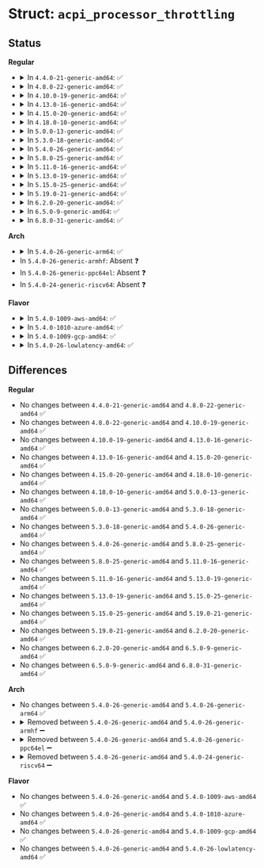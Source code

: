 # Struct: <code>acpi_processor_throttling</code>

## Status
<b>Regular</b>
<ul>
<li>
<details>
<summary>In <code>4.4.0-21-generic-amd64</code>: ✅</summary>

```c
struct acpi_processor_throttling {
    unsigned int state;
    unsigned int platform_limit;
    struct acpi_pct_register control_register;
    struct acpi_pct_register status_register;
    unsigned int state_count;
    struct acpi_processor_tx_tss * states_tss;
    struct acpi_tsd_package domain_info;
    cpumask_var_t shared_cpu_map;
    int (*)(struct acpi_processor *) acpi_processor_get_throttling;
    int (*)(struct acpi_processor *, int, bool) acpi_processor_set_throttling;
    u32 address;
    u8 duty_offset;
    u8 duty_width;
    u8 tsd_valid_flag;
    unsigned int shared_type;
    struct acpi_processor_tx[16] states;
}
```
</details>
</li>
<li>
<details>
<summary>In <code>4.8.0-22-generic-amd64</code>: ✅</summary>

```c
struct acpi_processor_throttling {
    unsigned int state;
    unsigned int platform_limit;
    struct acpi_pct_register control_register;
    struct acpi_pct_register status_register;
    unsigned int state_count;
    struct acpi_processor_tx_tss * states_tss;
    struct acpi_tsd_package domain_info;
    cpumask_var_t shared_cpu_map;
    int (*)(struct acpi_processor *) acpi_processor_get_throttling;
    int (*)(struct acpi_processor *, int, bool) acpi_processor_set_throttling;
    u32 address;
    u8 duty_offset;
    u8 duty_width;
    u8 tsd_valid_flag;
    unsigned int shared_type;
    struct acpi_processor_tx[16] states;
}
```
</details>
</li>
<li>
<details>
<summary>In <code>4.10.0-19-generic-amd64</code>: ✅</summary>

```c
struct acpi_processor_throttling {
    unsigned int state;
    unsigned int platform_limit;
    struct acpi_pct_register control_register;
    struct acpi_pct_register status_register;
    unsigned int state_count;
    struct acpi_processor_tx_tss * states_tss;
    struct acpi_tsd_package domain_info;
    cpumask_var_t shared_cpu_map;
    int (*)(struct acpi_processor *) acpi_processor_get_throttling;
    int (*)(struct acpi_processor *, int, bool) acpi_processor_set_throttling;
    u32 address;
    u8 duty_offset;
    u8 duty_width;
    u8 tsd_valid_flag;
    unsigned int shared_type;
    struct acpi_processor_tx[16] states;
}
```
</details>
</li>
<li>
<details>
<summary>In <code>4.13.0-16-generic-amd64</code>: ✅</summary>

```c
struct acpi_processor_throttling {
    unsigned int state;
    unsigned int platform_limit;
    struct acpi_pct_register control_register;
    struct acpi_pct_register status_register;
    unsigned int state_count;
    struct acpi_processor_tx_tss * states_tss;
    struct acpi_tsd_package domain_info;
    cpumask_var_t shared_cpu_map;
    int (*)(struct acpi_processor *) acpi_processor_get_throttling;
    int (*)(struct acpi_processor *, int, bool) acpi_processor_set_throttling;
    u32 address;
    u8 duty_offset;
    u8 duty_width;
    u8 tsd_valid_flag;
    unsigned int shared_type;
    struct acpi_processor_tx[16] states;
}
```
</details>
</li>
<li>
<details>
<summary>In <code>4.15.0-20-generic-amd64</code>: ✅</summary>

```c
struct acpi_processor_throttling {
    unsigned int state;
    unsigned int platform_limit;
    struct acpi_pct_register control_register;
    struct acpi_pct_register status_register;
    unsigned int state_count;
    struct acpi_processor_tx_tss * states_tss;
    struct acpi_tsd_package domain_info;
    cpumask_var_t shared_cpu_map;
    int (*)(struct acpi_processor *) acpi_processor_get_throttling;
    int (*)(struct acpi_processor *, int, bool) acpi_processor_set_throttling;
    u32 address;
    u8 duty_offset;
    u8 duty_width;
    u8 tsd_valid_flag;
    unsigned int shared_type;
    struct acpi_processor_tx[16] states;
}
```
</details>
</li>
<li>
<details>
<summary>In <code>4.18.0-10-generic-amd64</code>: ✅</summary>

```c
struct acpi_processor_throttling {
    unsigned int state;
    unsigned int platform_limit;
    struct acpi_pct_register control_register;
    struct acpi_pct_register status_register;
    unsigned int state_count;
    struct acpi_processor_tx_tss * states_tss;
    struct acpi_tsd_package domain_info;
    cpumask_var_t shared_cpu_map;
    int (*)(struct acpi_processor *) acpi_processor_get_throttling;
    int (*)(struct acpi_processor *, int, bool) acpi_processor_set_throttling;
    u32 address;
    u8 duty_offset;
    u8 duty_width;
    u8 tsd_valid_flag;
    unsigned int shared_type;
    struct acpi_processor_tx[16] states;
}
```
</details>
</li>
<li>
<details>
<summary>In <code>5.0.0-13-generic-amd64</code>: ✅</summary>

```c
struct acpi_processor_throttling {
    unsigned int state;
    unsigned int platform_limit;
    struct acpi_pct_register control_register;
    struct acpi_pct_register status_register;
    unsigned int state_count;
    struct acpi_processor_tx_tss * states_tss;
    struct acpi_tsd_package domain_info;
    cpumask_var_t shared_cpu_map;
    int (*)(struct acpi_processor *) acpi_processor_get_throttling;
    int (*)(struct acpi_processor *, int, bool) acpi_processor_set_throttling;
    u32 address;
    u8 duty_offset;
    u8 duty_width;
    u8 tsd_valid_flag;
    unsigned int shared_type;
    struct acpi_processor_tx[16] states;
}
```
</details>
</li>
<li>
<details>
<summary>In <code>5.3.0-18-generic-amd64</code>: ✅</summary>

```c
struct acpi_processor_throttling {
    unsigned int state;
    unsigned int platform_limit;
    struct acpi_pct_register control_register;
    struct acpi_pct_register status_register;
    unsigned int state_count;
    struct acpi_processor_tx_tss * states_tss;
    struct acpi_tsd_package domain_info;
    cpumask_var_t shared_cpu_map;
    int (*)(struct acpi_processor *) acpi_processor_get_throttling;
    int (*)(struct acpi_processor *, int, bool) acpi_processor_set_throttling;
    u32 address;
    u8 duty_offset;
    u8 duty_width;
    u8 tsd_valid_flag;
    unsigned int shared_type;
    struct acpi_processor_tx[16] states;
}
```
</details>
</li>
<li>
<details>
<summary>In <code>5.4.0-26-generic-amd64</code>: ✅</summary>

```c
struct acpi_processor_throttling {
    unsigned int state;
    unsigned int platform_limit;
    struct acpi_pct_register control_register;
    struct acpi_pct_register status_register;
    unsigned int state_count;
    struct acpi_processor_tx_tss * states_tss;
    struct acpi_tsd_package domain_info;
    cpumask_var_t shared_cpu_map;
    int (*)(struct acpi_processor *) acpi_processor_get_throttling;
    int (*)(struct acpi_processor *, int, bool) acpi_processor_set_throttling;
    u32 address;
    u8 duty_offset;
    u8 duty_width;
    u8 tsd_valid_flag;
    unsigned int shared_type;
    struct acpi_processor_tx[16] states;
}
```
</details>
</li>
<li>
<details>
<summary>In <code>5.8.0-25-generic-amd64</code>: ✅</summary>

```c
struct acpi_processor_throttling {
    unsigned int state;
    unsigned int platform_limit;
    struct acpi_pct_register control_register;
    struct acpi_pct_register status_register;
    unsigned int state_count;
    struct acpi_processor_tx_tss * states_tss;
    struct acpi_tsd_package domain_info;
    cpumask_var_t shared_cpu_map;
    int (*)(struct acpi_processor *) acpi_processor_get_throttling;
    int (*)(struct acpi_processor *, int, bool) acpi_processor_set_throttling;
    u32 address;
    u8 duty_offset;
    u8 duty_width;
    u8 tsd_valid_flag;
    unsigned int shared_type;
    struct acpi_processor_tx[16] states;
}
```
</details>
</li>
<li>
<details>
<summary>In <code>5.11.0-16-generic-amd64</code>: ✅</summary>

```c
struct acpi_processor_throttling {
    unsigned int state;
    unsigned int platform_limit;
    struct acpi_pct_register control_register;
    struct acpi_pct_register status_register;
    unsigned int state_count;
    struct acpi_processor_tx_tss * states_tss;
    struct acpi_tsd_package domain_info;
    cpumask_var_t shared_cpu_map;
    int (*)(struct acpi_processor *) acpi_processor_get_throttling;
    int (*)(struct acpi_processor *, int, bool) acpi_processor_set_throttling;
    u32 address;
    u8 duty_offset;
    u8 duty_width;
    u8 tsd_valid_flag;
    unsigned int shared_type;
    struct acpi_processor_tx[16] states;
}
```
</details>
</li>
<li>
<details>
<summary>In <code>5.13.0-19-generic-amd64</code>: ✅</summary>

```c
struct acpi_processor_throttling {
    unsigned int state;
    unsigned int platform_limit;
    struct acpi_pct_register control_register;
    struct acpi_pct_register status_register;
    unsigned int state_count;
    struct acpi_processor_tx_tss * states_tss;
    struct acpi_tsd_package domain_info;
    cpumask_var_t shared_cpu_map;
    int (*)(struct acpi_processor *) acpi_processor_get_throttling;
    int (*)(struct acpi_processor *, int, bool) acpi_processor_set_throttling;
    u32 address;
    u8 duty_offset;
    u8 duty_width;
    u8 tsd_valid_flag;
    unsigned int shared_type;
    struct acpi_processor_tx[16] states;
}
```
</details>
</li>
<li>
<details>
<summary>In <code>5.15.0-25-generic-amd64</code>: ✅</summary>

```c
struct acpi_processor_throttling {
    unsigned int state;
    unsigned int platform_limit;
    struct acpi_pct_register control_register;
    struct acpi_pct_register status_register;
    unsigned int state_count;
    struct acpi_processor_tx_tss * states_tss;
    struct acpi_tsd_package domain_info;
    cpumask_var_t shared_cpu_map;
    int (*)(struct acpi_processor *) acpi_processor_get_throttling;
    int (*)(struct acpi_processor *, int, bool) acpi_processor_set_throttling;
    u32 address;
    u8 duty_offset;
    u8 duty_width;
    u8 tsd_valid_flag;
    unsigned int shared_type;
    struct acpi_processor_tx[16] states;
}
```
</details>
</li>
<li>
<details>
<summary>In <code>5.19.0-21-generic-amd64</code>: ✅</summary>

```c
struct acpi_processor_throttling {
    unsigned int state;
    unsigned int platform_limit;
    struct acpi_pct_register control_register;
    struct acpi_pct_register status_register;
    unsigned int state_count;
    struct acpi_processor_tx_tss * states_tss;
    struct acpi_tsd_package domain_info;
    cpumask_var_t shared_cpu_map;
    int (*)(struct acpi_processor *) acpi_processor_get_throttling;
    int (*)(struct acpi_processor *, int, bool) acpi_processor_set_throttling;
    u32 address;
    u8 duty_offset;
    u8 duty_width;
    u8 tsd_valid_flag;
    unsigned int shared_type;
    struct acpi_processor_tx[16] states;
}
```
</details>
</li>
<li>
<details>
<summary>In <code>6.2.0-20-generic-amd64</code>: ✅</summary>

```c
struct acpi_processor_throttling {
    unsigned int state;
    unsigned int platform_limit;
    struct acpi_pct_register control_register;
    struct acpi_pct_register status_register;
    unsigned int state_count;
    struct acpi_processor_tx_tss * states_tss;
    struct acpi_tsd_package domain_info;
    cpumask_var_t shared_cpu_map;
    int (*)(struct acpi_processor *) acpi_processor_get_throttling;
    int (*)(struct acpi_processor *, int, bool) acpi_processor_set_throttling;
    u32 address;
    u8 duty_offset;
    u8 duty_width;
    u8 tsd_valid_flag;
    unsigned int shared_type;
    struct acpi_processor_tx[16] states;
}
```
</details>
</li>
<li>
<details>
<summary>In <code>6.5.0-9-generic-amd64</code>: ✅</summary>

```c
struct acpi_processor_throttling {
    unsigned int state;
    unsigned int platform_limit;
    struct acpi_pct_register control_register;
    struct acpi_pct_register status_register;
    unsigned int state_count;
    struct acpi_processor_tx_tss * states_tss;
    struct acpi_tsd_package domain_info;
    cpumask_var_t shared_cpu_map;
    int (*)(struct acpi_processor *) acpi_processor_get_throttling;
    int (*)(struct acpi_processor *, int, bool) acpi_processor_set_throttling;
    u32 address;
    u8 duty_offset;
    u8 duty_width;
    u8 tsd_valid_flag;
    unsigned int shared_type;
    struct acpi_processor_tx[16] states;
}
```
</details>
</li>
<li>
<details>
<summary>In <code>6.8.0-31-generic-amd64</code>: ✅</summary>

```c
struct acpi_processor_throttling {
    unsigned int state;
    unsigned int platform_limit;
    struct acpi_pct_register control_register;
    struct acpi_pct_register status_register;
    unsigned int state_count;
    struct acpi_processor_tx_tss * states_tss;
    struct acpi_tsd_package domain_info;
    cpumask_var_t shared_cpu_map;
    int (*)(struct acpi_processor *) acpi_processor_get_throttling;
    int (*)(struct acpi_processor *, int, bool) acpi_processor_set_throttling;
    u32 address;
    u8 duty_offset;
    u8 duty_width;
    u8 tsd_valid_flag;
    unsigned int shared_type;
    struct acpi_processor_tx[16] states;
}
```
</details>
</li>
</ul>
<b>Arch</b>
<ul>
<li>
<details>
<summary>In <code>5.4.0-26-generic-arm64</code>: ✅</summary>

```c
struct acpi_processor_throttling {
    unsigned int state;
    unsigned int platform_limit;
    struct acpi_pct_register control_register;
    struct acpi_pct_register status_register;
    unsigned int state_count;
    struct acpi_processor_tx_tss * states_tss;
    struct acpi_tsd_package domain_info;
    cpumask_var_t shared_cpu_map;
    int (*)(struct acpi_processor *) acpi_processor_get_throttling;
    int (*)(struct acpi_processor *, int, bool) acpi_processor_set_throttling;
    u32 address;
    u8 duty_offset;
    u8 duty_width;
    u8 tsd_valid_flag;
    unsigned int shared_type;
    struct acpi_processor_tx[16] states;
}
```
</details>
</li>
<li>
In <code>5.4.0-26-generic-armhf</code>: Absent ❓
</li>
<li>
In <code>5.4.0-26-generic-ppc64el</code>: Absent ❓
</li>
<li>
In <code>5.4.0-24-generic-riscv64</code>: Absent ❓
</li>
</ul>
<b>Flavor</b>
<ul>
<li>
<details>
<summary>In <code>5.4.0-1009-aws-amd64</code>: ✅</summary>

```c
struct acpi_processor_throttling {
    unsigned int state;
    unsigned int platform_limit;
    struct acpi_pct_register control_register;
    struct acpi_pct_register status_register;
    unsigned int state_count;
    struct acpi_processor_tx_tss * states_tss;
    struct acpi_tsd_package domain_info;
    cpumask_var_t shared_cpu_map;
    int (*)(struct acpi_processor *) acpi_processor_get_throttling;
    int (*)(struct acpi_processor *, int, bool) acpi_processor_set_throttling;
    u32 address;
    u8 duty_offset;
    u8 duty_width;
    u8 tsd_valid_flag;
    unsigned int shared_type;
    struct acpi_processor_tx[16] states;
}
```
</details>
</li>
<li>
<details>
<summary>In <code>5.4.0-1010-azure-amd64</code>: ✅</summary>

```c
struct acpi_processor_throttling {
    unsigned int state;
    unsigned int platform_limit;
    struct acpi_pct_register control_register;
    struct acpi_pct_register status_register;
    unsigned int state_count;
    struct acpi_processor_tx_tss * states_tss;
    struct acpi_tsd_package domain_info;
    cpumask_var_t shared_cpu_map;
    int (*)(struct acpi_processor *) acpi_processor_get_throttling;
    int (*)(struct acpi_processor *, int, bool) acpi_processor_set_throttling;
    u32 address;
    u8 duty_offset;
    u8 duty_width;
    u8 tsd_valid_flag;
    unsigned int shared_type;
    struct acpi_processor_tx[16] states;
}
```
</details>
</li>
<li>
<details>
<summary>In <code>5.4.0-1009-gcp-amd64</code>: ✅</summary>

```c
struct acpi_processor_throttling {
    unsigned int state;
    unsigned int platform_limit;
    struct acpi_pct_register control_register;
    struct acpi_pct_register status_register;
    unsigned int state_count;
    struct acpi_processor_tx_tss * states_tss;
    struct acpi_tsd_package domain_info;
    cpumask_var_t shared_cpu_map;
    int (*)(struct acpi_processor *) acpi_processor_get_throttling;
    int (*)(struct acpi_processor *, int, bool) acpi_processor_set_throttling;
    u32 address;
    u8 duty_offset;
    u8 duty_width;
    u8 tsd_valid_flag;
    unsigned int shared_type;
    struct acpi_processor_tx[16] states;
}
```
</details>
</li>
<li>
<details>
<summary>In <code>5.4.0-26-lowlatency-amd64</code>: ✅</summary>

```c
struct acpi_processor_throttling {
    unsigned int state;
    unsigned int platform_limit;
    struct acpi_pct_register control_register;
    struct acpi_pct_register status_register;
    unsigned int state_count;
    struct acpi_processor_tx_tss * states_tss;
    struct acpi_tsd_package domain_info;
    cpumask_var_t shared_cpu_map;
    int (*)(struct acpi_processor *) acpi_processor_get_throttling;
    int (*)(struct acpi_processor *, int, bool) acpi_processor_set_throttling;
    u32 address;
    u8 duty_offset;
    u8 duty_width;
    u8 tsd_valid_flag;
    unsigned int shared_type;
    struct acpi_processor_tx[16] states;
}
```
</details>
</li>
</ul>

## Differences
<b>Regular</b>
<ul>
<li>
No changes between <code>4.4.0-21-generic-amd64</code> and <code>4.8.0-22-generic-amd64</code> ✅
</li>
<li>
No changes between <code>4.8.0-22-generic-amd64</code> and <code>4.10.0-19-generic-amd64</code> ✅
</li>
<li>
No changes between <code>4.10.0-19-generic-amd64</code> and <code>4.13.0-16-generic-amd64</code> ✅
</li>
<li>
No changes between <code>4.13.0-16-generic-amd64</code> and <code>4.15.0-20-generic-amd64</code> ✅
</li>
<li>
No changes between <code>4.15.0-20-generic-amd64</code> and <code>4.18.0-10-generic-amd64</code> ✅
</li>
<li>
No changes between <code>4.18.0-10-generic-amd64</code> and <code>5.0.0-13-generic-amd64</code> ✅
</li>
<li>
No changes between <code>5.0.0-13-generic-amd64</code> and <code>5.3.0-18-generic-amd64</code> ✅
</li>
<li>
No changes between <code>5.3.0-18-generic-amd64</code> and <code>5.4.0-26-generic-amd64</code> ✅
</li>
<li>
No changes between <code>5.4.0-26-generic-amd64</code> and <code>5.8.0-25-generic-amd64</code> ✅
</li>
<li>
No changes between <code>5.8.0-25-generic-amd64</code> and <code>5.11.0-16-generic-amd64</code> ✅
</li>
<li>
No changes between <code>5.11.0-16-generic-amd64</code> and <code>5.13.0-19-generic-amd64</code> ✅
</li>
<li>
No changes between <code>5.13.0-19-generic-amd64</code> and <code>5.15.0-25-generic-amd64</code> ✅
</li>
<li>
No changes between <code>5.15.0-25-generic-amd64</code> and <code>5.19.0-21-generic-amd64</code> ✅
</li>
<li>
No changes between <code>5.19.0-21-generic-amd64</code> and <code>6.2.0-20-generic-amd64</code> ✅
</li>
<li>
No changes between <code>6.2.0-20-generic-amd64</code> and <code>6.5.0-9-generic-amd64</code> ✅
</li>
<li>
No changes between <code>6.5.0-9-generic-amd64</code> and <code>6.8.0-31-generic-amd64</code> ✅
</li>
</ul>
<b>Arch</b>
<ul>
<li>
No changes between <code>5.4.0-26-generic-amd64</code> and <code>5.4.0-26-generic-arm64</code> ✅
</li>
<li>
<details>
<summary>Removed between <code>5.4.0-26-generic-amd64</code> and <code>5.4.0-26-generic-armhf</code> ➖</summary>

```c
struct acpi_processor_throttling {
    unsigned int state;
    unsigned int platform_limit;
    struct acpi_pct_register control_register;
    struct acpi_pct_register status_register;
    unsigned int state_count;
    struct acpi_processor_tx_tss * states_tss;
    struct acpi_tsd_package domain_info;
    cpumask_var_t shared_cpu_map;
    int (*)(struct acpi_processor *) acpi_processor_get_throttling;
    int (*)(struct acpi_processor *, int, bool) acpi_processor_set_throttling;
    u32 address;
    u8 duty_offset;
    u8 duty_width;
    u8 tsd_valid_flag;
    unsigned int shared_type;
    struct acpi_processor_tx[16] states;
}
```
</details>
</li>
<li>
<details>
<summary>Removed between <code>5.4.0-26-generic-amd64</code> and <code>5.4.0-26-generic-ppc64el</code> ➖</summary>

```c
struct acpi_processor_throttling {
    unsigned int state;
    unsigned int platform_limit;
    struct acpi_pct_register control_register;
    struct acpi_pct_register status_register;
    unsigned int state_count;
    struct acpi_processor_tx_tss * states_tss;
    struct acpi_tsd_package domain_info;
    cpumask_var_t shared_cpu_map;
    int (*)(struct acpi_processor *) acpi_processor_get_throttling;
    int (*)(struct acpi_processor *, int, bool) acpi_processor_set_throttling;
    u32 address;
    u8 duty_offset;
    u8 duty_width;
    u8 tsd_valid_flag;
    unsigned int shared_type;
    struct acpi_processor_tx[16] states;
}
```
</details>
</li>
<li>
<details>
<summary>Removed between <code>5.4.0-26-generic-amd64</code> and <code>5.4.0-24-generic-riscv64</code> ➖</summary>

```c
struct acpi_processor_throttling {
    unsigned int state;
    unsigned int platform_limit;
    struct acpi_pct_register control_register;
    struct acpi_pct_register status_register;
    unsigned int state_count;
    struct acpi_processor_tx_tss * states_tss;
    struct acpi_tsd_package domain_info;
    cpumask_var_t shared_cpu_map;
    int (*)(struct acpi_processor *) acpi_processor_get_throttling;
    int (*)(struct acpi_processor *, int, bool) acpi_processor_set_throttling;
    u32 address;
    u8 duty_offset;
    u8 duty_width;
    u8 tsd_valid_flag;
    unsigned int shared_type;
    struct acpi_processor_tx[16] states;
}
```
</details>
</li>
</ul>
<b>Flavor</b>
<ul>
<li>
No changes between <code>5.4.0-26-generic-amd64</code> and <code>5.4.0-1009-aws-amd64</code> ✅
</li>
<li>
No changes between <code>5.4.0-26-generic-amd64</code> and <code>5.4.0-1010-azure-amd64</code> ✅
</li>
<li>
No changes between <code>5.4.0-26-generic-amd64</code> and <code>5.4.0-1009-gcp-amd64</code> ✅
</li>
<li>
No changes between <code>5.4.0-26-generic-amd64</code> and <code>5.4.0-26-lowlatency-amd64</code> ✅
</li>
</ul>
